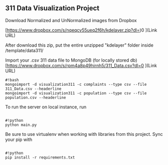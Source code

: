 ## 311 Data Visualization Project ##

Download Normalized and UnNormalized images from Dropbox 

[https://www.dropbox.com/s/nqeqcv55ueq2f6h/kdelayer.zip?dl=)0
](Link URL)

After download this zip, put the entire unzipped "kdelayer" folder inside /template/data311/


Import your .csv 311 data file to MongoDB (for locally stored db)
[https://www.dropbox.com/s/rpm4a8p49hirnh5/311_Data.csv?dl=0
](Link URL)

```
#!bash
mongoimport -d visualization311 -c complaints --type csv --file 311_Data.csv --headerline
mongoimport -d visualization311 -c population --type csv --file population.csv --headerline

```

To run the server on local instance, run
```

#!python
python main.py

```

Be sure to use virtualenv when working with libraries from this project. Sync your pip with
```

#!python
pip install -r requirements.txt

```